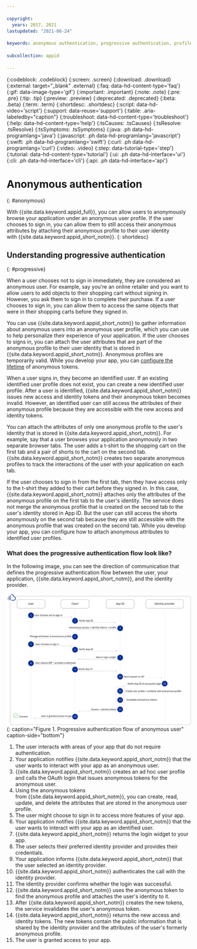 ```yaml
---

copyright:
  years: 2017, 2021
lastupdated: "2021-06-24"

keywords: anonymous authentication, progressive authentication, profile, user profile, authorization, sign in, secure app, identity provider, authorization

subcollection: appid

---
```


{:codeblock: .codeblock}
{:screen: .screen}
{:download: .download}
{:external: target="_blank" .external}
{:faq: data-hd-content-type='faq'}
{:gif: data-image-type='gif'}
{:important: .important}
{:note: .note}
{:pre: .pre}
{:tip: .tip}
{:preview: .preview}
{:deprecated: .deprecated}
{:beta: .beta}
{:term: .term}
{:shortdesc: .shortdesc}
{:script: data-hd-video='script'}
{:support: data-reuse='support'}
{:table: .aria-labeledby="caption"}
{:troubleshoot: data-hd-content-type='troubleshoot'}
{:help: data-hd-content-type='help'}
{:tsCauses: .tsCauses}
{:tsResolve: .tsResolve}
{:tsSymptoms: .tsSymptoms}
{:java: .ph data-hd-programlang='java'}
{:javascript: .ph data-hd-programlang='javascript'}
{:swift: .ph data-hd-programlang='swift'}
{:curl: .ph data-hd-programlang='curl'}
{:video: .video}
{:step: data-tutorial-type='step'}
{:tutorial: data-hd-content-type='tutorial'}
{:ui: .ph data-hd-interface='ui'}
{:cli: .ph data-hd-interface='cli'}
{:api: .ph data-hd-interface='api'}

# Anonymous authentication
{: #anonymous}

With {{site.data.keyword.appid_full}}, you can allow users to anonymously browse your application under an anonymous user profile. If the user chooses to sign in, you can allow them to still access their anonymous attributes by attaching their anonymous profile to their user identity with {{site.data.keyword.appid_short_notm}}.
{: shortdesc}

## Understanding progressive authentication 
{: #progressive}

When a user chooses not to sign in immediately, they are considered an anonymous user. For example, say you're an online retailer and you want to allow users to add objects to their shopping cart without signing in. However, you ask them to sign in to complete their purchase. If a user chooses to sign in, you can allow them to access the same objects that were in their shopping carts before they signed in. 

You can use {{site.data.keyword.appid_short_notm}} to gather information about anonymous users into an anonymous user profile, which you can use to help personalize their experience of your application. If the user chooses to signs in, you can attach the user attributes that are part of the anonymous profile to their user identity that is stored in {{site.data.keyword.appid_short_notm}}. Anonymous profiles are temporarily valid. While you develop your app, you can [configure the lifetime](/docs/appid?topic=appid-managing-idp#idp-token-lifetime) of anonymous tokens. 

When a user signs in, they become an identified user. If an existing identified user profile does not exist, you can create a new identified user profile. After a user is identified, {{site.data.keyword.appid_short_notm}} issues new access and identity tokens and their anonymous token becomes invalid. However, an identified user can still access the attributes of their anonymous profile because they are accessible with the new access and identity tokens. 

You can attach the attributes of only one anonymous profile to the user's identity that is stored in {{site.data.keyword.appid_short_notm}}. For example, say that a user browses your application anonymously in two separate browser tabs. The user adds a t-shirt to the shopping cart on the first tab and a pair of shorts to the cart on the second tab. {{site.data.keyword.appid_short_notm}} creates two separate anonymous profiles to track the interactions of the user with your application on each tab. 

If the user chooses to sign in from the first tab, then they have access only to the t-shirt they added to their cart before they signed in. In this case, {{site.data.keyword.appid_short_notm}} attaches only the attributes of the anonymous profile on the first tab to the user's identity. The service does not merge the anonymous profile that is created on the second tab to the user's identity stored in App ID. But the user can still access the shorts anonymously on the second tab because they are still accessible with the anonymous profile that was created on the second tab. While you develop your app, you can configure how to attach anonymous attributes to identified user profiles.

### What does the progressive authentication flow look like? 

In the following image, you can see the direction of communication that defines the progressive authentication flow between the user, your application, {{site.data.keyword.appid_short_notm}}, and the identity provider.

![The path to becoming an identified user when they start as anonymous](images/auth-anon-user.svg){: caption="Figure 1. Progressive authentication flow of anonymous user" caption-side="bottom"}

1. The user interacts with areas of your app that do not require authentication. 
2. Your application notifies {{site.data.keyword.appid_short_notm}} that the user wants to interact with your app as an anonymous user. 
3. {{site.data.keyword.appid_short_notm}} creates an ad hoc user profile and calls the OAuth login that issues anonymous tokens for the anonymous user. 
4. Using the anonymous tokens from {{site.data.keyword.appid_short_notm}}, you can create, read, update, and delete the attributes that are stored in the anonymous user profile. 
5. The user might choose to sign in to access more features of your app.
6. Your application notifies {{site.data.keyword.appid_short_notm}} that the user wants to interact with your app as an identified user. 
7. {{site.data.keyword.appid_short_notm}} returns the login widget to your app. 
8. The user selects their preferred identity provider and provides their credentials. 
9. Your application informs {{site.data.keyword.appid_short_notm}} that the user selected an identity provider.
10. {{site.data.keyword.appid_short_notm}} authenticates the call with the identity provider. 
11. The identity provider confirms whether the login was successful. 
12. {{site.data.keyword.appid_short_notm}} uses the anonymous token to find the anonymous profile and attaches the user's identity to it.
13. After {{site.data.keyword.appid_short_notm}} creates the new tokens, the service invalidates the user's anonymous token. 
14. {{site.data.keyword.appid_short_notm}} returns the new access and identity tokens. The new tokens contain the public information that is shared by the identity provider and the attributes of the user's formerly anonymous profile. 
15. The user is granted access to your app.
